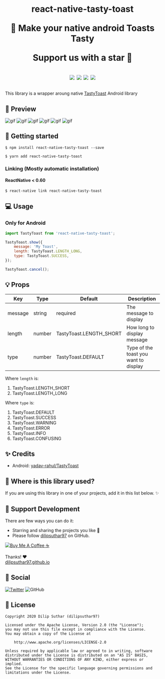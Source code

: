 <h1 align="center">
<b>react-native-tasty-toast</b>

🍞 Make your native android Toasts Tasty

Support us with a star 🌟

<p align="center">
  <a href="https://github.com/dilipsuthar97/react-native-tasty-toast/releases"><img src="https://img.shields.io/github/v/release/dilipsuthar97/react-native-tasty-toast?include_prereleases" /></a>
  <a href="https://www.npmjs.com/package/react-native-tasty-toast"><img src="https://img.shields.io/npm/v/react-native-tasty-toast" /></a>
  <a href="https://github.com/dilipsuthar97/react-native-tasty-toast#License"><img src="https://img.shields.io/github/license/dilipsuthar97/react-native-tasty-toast" /></a>
  <a href=""><img src="https://img.shields.io/badge/status-online-brightgreen.svg" /></a>
</p>
</h1>

This library is a wrapper aroung native [TastyToast](https://github.com/yadav-rahul/TastyToast) Android library

## 📸 Preview

![gif](https://github.com/dilipsuthar97/react-native-tasty-toast/blob/master/ss/success.gif)
![gif](https://github.com/dilipsuthar97/react-native-tasty-toast/blob/master/ss/warning.gif)
![gif](https://github.com/dilipsuthar97/react-native-tasty-toast/blob/master/ss/error.gif)
![gif](https://github.com/dilipsuthar97/react-native-tasty-toast/blob/master/ss/info.gif)
![gif](https://github.com/dilipsuthar97/react-native-tasty-toast/blob/master/ss/default.gif)
![gif](https://github.com/dilipsuthar97/react-native-tasty-toast/blob/master/ss/confusion.gif)

## 📖 Getting started

`$ npm install react-native-tasty-toast --save`

`$ yarn add react-native-tasty-toast`

### Linking (Mostly automatic installation)

#### ReactNative < 0.60

`$ react-native link react-native-tasty-toast`

## 💻 Usage

### Only for Android

```javascript
import TastyToast from 'react-native-tasty-toast';
```

```javascript
TastyToast.show({
	message: 'My Toast',
	length: TastyToast.LENGTH_LONG,
	type: TastyToast.SUCCESS,
});
```

```javascript
TastyToast.cancel();
```

## 💡 Props

| Key     | Type   | Default                 | Description                           |
| ------- | ------ | ----------------------- | ------------------------------------- |
| message | string | required                | The message to display                |
| length  | number | TastyToast.LENGTH_SHORT | How long to display message           |
| type    | number | TastyToast.DEFAULT      | Type of the toast you want to display |

Where `length` is:

1. TastyToast.LENGTH_SHORT
2. TastyToast.LENGTH_LONG

Where `type` is:

1. TastyToast.DEFAULT
2. TastyToast.SUCCESS
3. TastyToast.WARNING
4. TastyToast.ERROR
5. TastyToast.INFO
6. TastyToast.CONFUSING

## ✨ Credits

-  Android: [yadav-rahul/TastyToast](https://github.com/yadav-rahul/TastyToast)

## 💫 Where is this library used?

If you are using this library in one of your projects, add it in this list below. ✨

## 💪 Support Development

There are few ways you can do it:

-  Starring and sharing the projects you like 🚀
-  Please follow [dilipsuthar97](https://github.com/dilipsuthar97) on GitHub.

<a href="https://www.buymeacoffee.com/dilipsuthar97" target="_blank"><img src="https://www.buymeacoffee.com/assets/img/custom_images/orange_img.png" alt="Buy Me A Coffee ☕" style="height: auto !important;width: auto !important;" ></a>

Thanks! ❤️
<br/>
[dilipsuthar97.github.io](https://dilipsuthar97.github.io)
<br/>

## 📱 Social

[![Twitter](https://img.shields.io/twitter/follow/dilipsuthar97?label=Follow&style=social)](https://twitter.com/dilipsuthar97)
![GitHub](https://img.shields.io/github/followers/dilipsuthar97?label=Follow&style=social)

## 📜 License

```
Copyright 2020 Dilip Suthar (dilipsuthar97)

Licensed under the Apache License, Version 2.0 (the "License");
you may not use this file except in compliance with the License.
You may obtain a copy of the License at

    http://www.apache.org/licenses/LICENSE-2.0

Unless required by applicable law or agreed to in writing, software
distributed under the License is distributed on an "AS IS" BASIS,
WITHOUT WARRANTIES OR CONDITIONS OF ANY KIND, either express or implied.
See the License for the specific language governing permissions and
limitations under the License.
```
